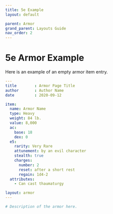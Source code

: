 ```yaml
---
title: 5e Example
layout: default

parent: Armor
grand_parent: Layouts Guide
nav_order: 2
---
```


# 5e Armor Example

Here is an example of an empty armor item entry.

```yaml
---
title        : Armor Page Title
author       : Author Name
date         : 2020-09-12

item:
  name: Armor Name
  type: Heavy
  weight: 84 lb.
  value: 8,000
  ac:
    base: 18
    dex: 0
  e5:
    rarity: Very Rare
    attunement: by an evil character
    stealth: true
    charges:
      number: 2
      reset: after a short rest
      regain: 1d4-2
  attributes:
    - Can cast thaumaturgy

layout: armor
---

# Description of the armor here.
```
